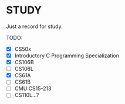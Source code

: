 # STUDY

Just a record for study.

TODO:
- [x] CS50x
- [x] Introductory C Programming Specialization
- [x] CS106B
- [ ] CS106L
- [x] CS61A
- [ ] CS61B
- [ ] CMU CS15-213
- [ ] CS110L...?
